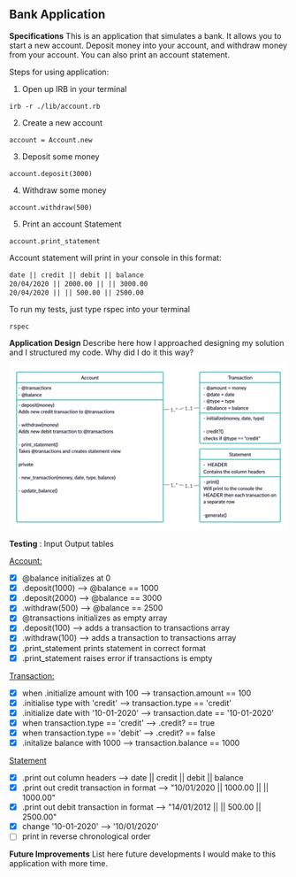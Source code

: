 Bank Application
---

**Specifications**
This is an application that simulates a bank. It allows you to start a new account. Deposit money into your account, and withdraw
money from your account. You can also print an account statement.

Steps for using application:

1. Open up IRB in your terminal
```
irb -r ./lib/account.rb
```

2. Create a new account
```
account = Account.new
```
3. Deposit some money
```
account.deposit(3000)
```
4. Withdraw some money
```
account.withdraw(500)
```
5. Print an account Statement
```
account.print_statement
```

Account statement will print in your console in this format:
```
date || credit || debit || balance
20/04/2020 || 2000.00 || || 3000.00
20/04/2020 || || 500.00 || 2500.00
```

To run my tests, just type rspec into your terminal
```
rspec
```

**Application Design**
Describe here how I approached designing my solution and I structured my code. Why did I do it this way?

![Bank diagram](/images/bank_diagram.png?)

**Testing** :
Input Output tables

<ins>Account:</ins>
- [x] @balance initializes at 0
- [x] .deposit(1000) --> @balance == 1000
- [x] .deposit(2000) --> @balance == 3000
- [x] .withdraw(500) --> @balance == 2500
- [x] @transactions initializes as empty array
- [x] .deposit(100) --> adds a transaction to transactions array
- [x] .withdraw(100) --> adds a transaction to transactions array
- [x] .print_statement prints statement in correct format
- [x] .print_statement raises error if transactions is empty

<ins>Transaction:</ins>
- [x] when .initialize amount with 100 --> transaction.amount == 100
- [x] .initialise type with 'credit' --> transaction.type == 'credit'
- [x] .initialize date with '10-01-2020' --> transaction.date == '10-01-2020'
- [x] when transaction.type == 'credit' --> .credit? == true
- [x] when transaction.type == 'debit' --> .credit? == false
- [x] .initalize balance with 1000 --> transaction.balance == 1000

<ins>Statement</ins>
- [x] .print out column headers --> date || credit || debit || balance
- [x] .print out credit transaction in format --> "10/01/2020 || 1000.00 || || 1000.00"
- [x] .print out debit transaction in format --> "14/01/2012 || || 500.00 || 2500.00"
- [x] change '10-01-2020' --> '10/01/2020'
- [ ] print in reverse chronological order

**Future Improvements**
List here future developments I would make to this application with more time.
